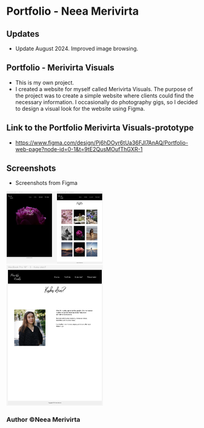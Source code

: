 # Portfolio - Neea Merivirta

## Updates

- Update August 2024. Improved image browsing.

## Portfolio - Merivirta Visuals

- This is my own project.
- I created a website for myself called Merivirta Visuals. The purpose of the project was to create a simple website where clients could find the necessary information. I occasionally do photography gigs, so I decided to design a visual look for the website using Figma.

## Link to the Portfolio Merivirta Visuals-prototype

- https://www.figma.com/design/Pj6hDOyr6tUa36FJl7AnAQ/Portfolio-web-page?node-id=0-1&t=9tE2QusMOufThGXR-1

## Screenshots

- Screenshots from Figma

<img src="./figma-pages-1.png" alt="Figma project - Portfolio" width="50%" />

<img src="./figma-page-1.png" alt="Figma project - Portfolio" width="50%" />

### Author ©Neea Merivirta

